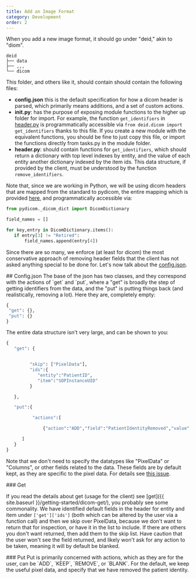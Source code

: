 ```yaml
---
title: Add an Image Format
category: Development
order: 2
---
```



When you add a new image format, it should go under "deid," akin to "diom".

```
deid
├── data
├── ,,,
└── dicom

```

This folder, and others like it, should contain should contain the following files:

 - **config.json** this is the default specification for how a dicom header is parsed, which primarily means additions, and a set of custom actions.
 - **__init__.py**: has the purpose of exposing module functions to the higher up folder for import. For example, the function `get_identifiers` in [header.py](header.py) is programmatically accessible via `from deid.dicom import get_identifiers` thanks to this file. If you create a new module with the equivalent functions, you should be fine to just copy this file, or import the functions directly from tasks.py in the module folder.
 - **header.py**: should contain functions for `get_identifiers`, which should return a dictionary with top level indexes by entity, and the value of each entity another dictionary indexed by the item ids. This data structure, if provided by the client, must be understood by the function `remove_identifiers`.

Note that, since we are working in Python, we will be using dicom headers
that are mapped from the standard to pydicom, the entire mapping which is
provided [here](https://github.com/pydicom/pydicom/blob/master/pydicom/_dicom_dict.py),
and programmatically accessible via:

```python
from pydicom._dicom_dict import DicomDictionary

field_names = []

for key,entry in DicomDictionary.items():
   if entry[3] != "Retired":
       field_names.append(entry[4])
```

Since there are so many, we enforce (at least for dicom) the most conservative
approach of removing header fields that the client has not asked anything special
to be done for. Let's now talk about the [config.json](config.json).

<a id="config.json">
## Config.json
The base of the json has two classes, and they correspond with the actions of
`get` and `put`, where a "get" is broadly the step of getting identifiers from
the data, and the "put" is putting things back (and realistically, removing a lot).
 Here they are, completely empty:

```python
{
 "get": {},
 "put": {}
}
```

The entire data structure isn't very large, and can be shown to you:

```python
{
   "get": {


         "skip": ["PixelData"],
         "ids":{
            "entity":"PatientID",
            "item":"SOPInstanceUID"
         }

   },

   "put":{

          "actions":[

              {"action":"ADD","field":"PatientIdentityRemoved","value": "Yes"},

      ]
   }
}
```

Note that we don't need to specify the datatypes like "PixelData" or "Columns",
or other fields related to the data. These fields are by default kept, as they
are specific to the pixel data. For details see [this issue](https://github.com/pydicom/pydicom/issues/372).

<a id="get">
### Get

If you read the details about get (usage for the client) see [get]({{ site.baseurl }}/getting-started/dicom-get/),
you probably see some commonality. We have identified default fields in the header
for entity and item under `['get']['ids']` (both which can be altered by the user via
a function call) and then we skip over PixelData, because we don't want to return that
for inspection, or have it in the list to include. If there are others you don't
want returned, then add them to the skip list. Have caution that the user won't see
the field returned, and likely won't ask for any action to be taken, meaning it will
by default be blanked.

<a id="put">
### Put
Put is primarily concerned with actions, which as they are for the user, can be
`ADD`, `KEEP`, `REMOVE`, or `BLANK`. For the default, we keep the useful pixel data,
and specify that we have removed the patient identity.
